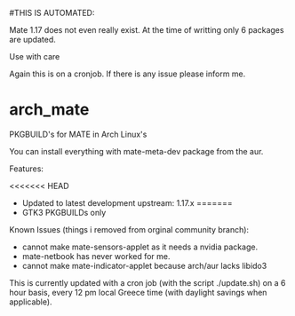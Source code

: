 #THIS IS AUTOMATED:

Mate 1.17 does not even really exist. At the time of writting only 6 packages are updated.

Use with care

Again this is on a cronjob. If there is any issue please inform me.

# arch_mate
PKGBUILD's for MATE in Arch Linux's

You can install everything with mate-meta-dev package from the aur.

Features:

<<<<<<< HEAD
* Updated to latest development upstream:  1.17.x 
=======
* GTK3 PKGBUILDs only

Known Issues (things i removed from orginal community branch): 

* cannot make mate-sensors-applet as it needs a nvidia package.
* mate-netbook has never worked for me.
* cannot make mate-indicator-applet because arch/aur lacks libido3

This is currently updated with a cron job (with the script ./update.sh) on a 6 hour basis, every 12 pm local Greece time (with daylight savings when applicable).
